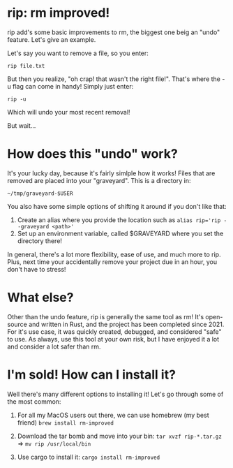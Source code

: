 # rip: rm improved!

rip add's some basic improvements to rm, the biggest one beig an "undo" feature. Let's give an 
example.

Let's say you want to remove a file, so you enter:

```rip file.txt```

But then you realize, "oh crap! that wasn't the right file!". That's where the -u flag can 
come in handy! Simply just enter:

```rip -u```

Which will undo your most recent removal! 

But wait...

# How does this "undo" work?

It's your lucky day, because it's fairly simlple how it works! Files that are removed are placed
into your "graveyard". This is a directory in: 

```~/tmp/graveyard-$USER```

You also have some simple options of shifting it around if you don't like that:
1) Create an alias where you provide the location such as ```alias rip='rip --graveyard <path>'```
2) Set up an environment variable, called $GRAVEYARD where you set the directory there!

In general, there's a lot more flexibility, ease of use, and much more to rip. Plus, next time 
your accidentally remove your project due in an hour, you don't have to stress!

# What else?

Other than the undo feature, rip is generally the same tool as rm! It's open-source and written 
in Rust, and the project has been completed since 2021. For it's use case, it was quickly created,
debugged, and considered "safe" to use. As always, use this tool at your own risk, but I have 
enjoyed it a lot and consider a lot safer than rm. 

# I'm sold! How can I install it?

Well there's many different options to installing it! Let's go through some of the most common:

1) For all my MacOS users out there, we can use homebrew (my best friend)
```brew install rm-improved```

3) Download the tar bomb and move into your bin:
```tar xvzf rip-*.tar.gz``` => ```mv rip /usr/local/bin```

5) Use cargo to install it:
```cargo install rm-improved```
